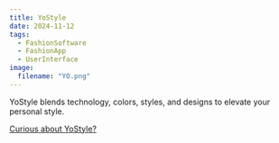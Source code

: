 ```yaml
---
title: YoStyle
date: 2024-11-12
tags:
  - FashionSoftware
  - FashionApp
  - UserInterface
image:
  filename: "YO.png"
---
```


YoStyle blends technology, colors, styles, and designs to elevate your personal style.

[Curious about YoStyle?](https://drive.google.com/file/d/1FHNFjVlQbxWXCFU_YAy-jSUXlq_0k54f/view)

<!--more-->
